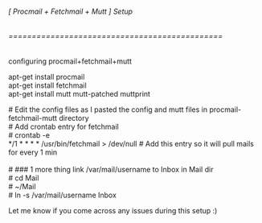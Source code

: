 <h6> [ Procmail + Fetchmail + Mutt ] Setup </h6>
<h6> ============================================== </h6>

<div>configuring procmail+fetchmail+mutt</div>
<p>
apt-get install procmail <br>
apt-get install fetchmail <br>
apt-get install mutt mutt-patched muttprint <br>
</p>
<div> # Edit the config files as I pasted the config and mutt files in procmail-fetchmail-mutt directory <br>
#  Add crontab entry for fetchmail <br>
# crontab -e <br>
*/1 * * * * /usr/bin/fetchmail > /dev/null   # Add this entry so it will pull mails for every 1 min <br> <br>
# ###  1 more thing link /var/mail/username to Inbox in Mail dir <br>
# cd Mail <br>
# ~/Mail <br>
# ln -s /var/mail/username Inbox <br>
</div>

Let me know if you come across any issues during this setup :)
